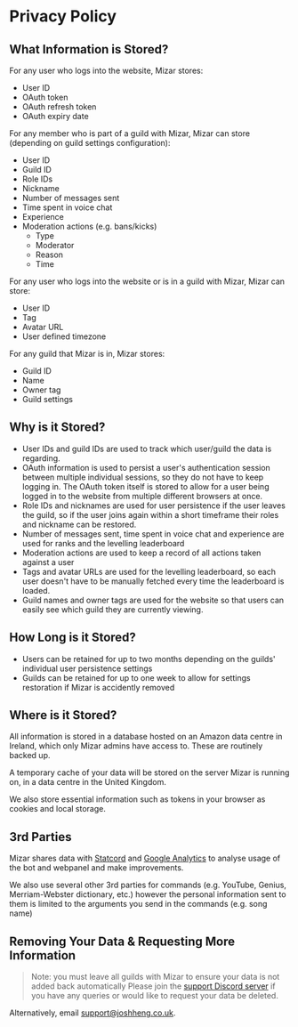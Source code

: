 # Privacy Policy
## What Information is Stored?
For any user who logs into the website, Mizar stores:
* User ID
* OAuth token
* OAuth refresh token
* OAuth expiry date
  
For any member who is part of a guild with Mizar, Mizar can store (depending on guild settings configuration):
* User ID
* Guild ID
* Role IDs
* Nickname
* Number of messages sent
* Time spent in voice chat
* Experience
* Moderation actions (e.g. bans/kicks)
  * Type
  * Moderator
  * Reason
  * Time
  
For any user who logs into the website or is in a guild with Mizar, Mizar can store:
* User ID
* Tag
* Avatar URL
* User defined timezone

For any guild that Mizar is in, Mizar stores:
* Guild ID
* Name
* Owner tag
* Guild settings

## Why is it Stored?
* User IDs and guild IDs are used to track which user/guild the data is regarding.
* OAuth information is used to persist a user's authentication session between multiple individual sessions, so they do not have to keep logging in. The OAuth token itself is stored to allow for a user being logged in to the website from multiple different browsers at once.
* Role IDs and nicknames are used for user persistence if the user leaves the guild, so if the user joins again within a short timeframe their roles and nickname can be restored.
* Number of messages sent, time spent in voice chat and experience are used for ranks and the levelling leaderboard
* Moderation actions are used to keep a record of all actions taken against a user
* Tags and avatar URLs are used for the levelling leaderboard, so each user doesn't have to be manually fetched every time the leaderboard is loaded.
* Guild names and owner tags are used for the website so that users can easily see which guild they are currently viewing.

## How Long is it Stored?
* Users can be retained for up to two months depending on the guilds' individual user persistence settings
* Guilds can be retained for up to one week to allow for settings restoration if Mizar is accidently removed

## Where is it Stored?
All information is stored in a database hosted on an Amazon data centre in Ireland, which only Mizar admins have access to. These are routinely backed up.

A temporary cache of your data will be stored on the server Mizar is running on, in a data centre in the United Kingdom.

We also store essential information such as tokens in your browser as cookies and local storage.

## 3rd Parties
Mizar shares data with [Statcord](https://statcord.com) and [Google Analytics](https://analytics.google.com/) to analyse usage of the bot and webpanel and make improvements.

We also use several other 3rd parties for commands (e.g. YouTube, Genius, Merriam-Webster dictionary, etc.) however the personal information sent to them is limited to the arguments you send in the commands (e.g. song name)

## Removing Your Data & Requesting More Information
> Note: you must leave all guilds with Mizar to ensure your data is not added back automatically
Please join the [support Discord server](https://mizarbot.xyz/support) if you have any queries or would like to request your data be deleted.

Alternatively, email [support@joshheng.co.uk](mailto:support@joshheng.co.uk).
